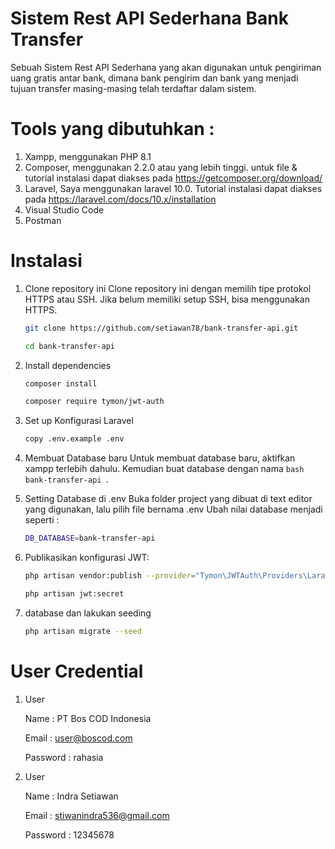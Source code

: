 
# Sistem Rest API Sederhana Bank Transfer

Sebuah Sistem Rest API Sederhana yang akan digunakan untuk pengiriman uang gratis antar bank, dimana bank pengirim dan bank yang menjadi tujuan transfer masing-masing telah terdaftar dalam sistem.

# Tools yang dibutuhkan :
1. Xampp, menggunakan PHP 8.1
2. Composer, menggunakan 2.2.0 atau yang lebih tinggi. untuk file & tutorial instalasi dapat diakses pada https://getcomposer.org/download/
3. Laravel, Saya menggunakan laravel 10.0. Tutorial instalasi dapat diakses pada https://laravel.com/docs/10.x/installation
4. Visual Studio Code
5. Postman

# Instalasi
1. Clone repository ini Clone repository ini dengan memilih tipe protokol HTTPS atau SSH. Jika belum memiliki setup SSH, bisa menggunakan HTTPS.
    
    ```bash
    git clone https://github.com/setiawan78/bank-transfer-api.git
    ```
    
    ```bash
    cd bank-transfer-api
    ```

2. Install dependencies
    
    ```bash
    composer install
    ```

    ```bash
    composer require tymon/jwt-auth
    ```


3. Set up Konfigurasi Laravel

    ```bash
    copy .env.example .env
    ```

4. Membuat Database baru
Untuk membuat database baru, aktifkan xampp terlebih dahulu. Kemudian buat database dengan nama ```bash bank-transfer-api ```.

5. Setting Database di .env
Buka folder project yang dibuat di text editor yang digunakan, lalu pilih file bernama .env Ubah nilai database menjadi seperti :

    ```bash
    DB_DATABASE=bank-transfer-api
    ```

6. Publikasikan konfigurasi JWT:

    ```bash
    php artisan vendor:publish --provider="Tymon\JWTAuth\Providers\LaravelServiceProvider"
    ```
    
    ```bash
    php artisan jwt:secret
    ```

7. database dan lakukan seeding

    ```bash
    php artisan migrate --seed
    ```


# User Credential
1. User
    
    Name : PT Bos COD Indonesia
    
    Email : user@boscod.com
    
    Password : rahasia

2. User
    
    Name : Indra Setiawan
    
    Email : stiwanindra536@gmail.com
    
    Password : 12345678

